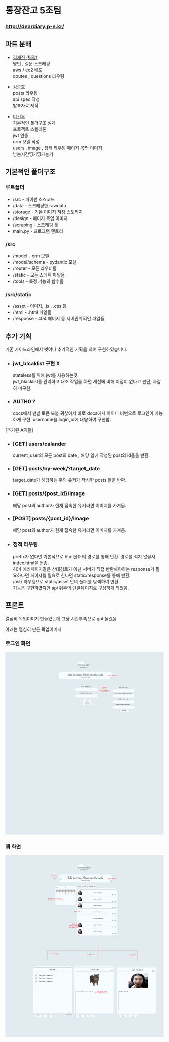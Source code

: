 # 통장잔고 5조팀

### http://deardiary.p-e.kr/

## 파트 분배

- [김재진 (팀장)](https://github.com/dddops)  
  명언 , 질문 스크래핑  
  aws / ec2 배포  
  qoutes , questions 라우팅  

- [김준호](https://github.com/urumuru)  
  posts 라우팅  
  api spec 작성  
  발표자료 제작  

- [이건우](https://github.com/4vpr)  
  기본적인 폴더구조 설계  
  프로젝트 스켈레톤  
  jwt 인증  
  orm 모델 작성  
  users , image , 정적 라우팅
  페이지 목업 이미지  
  남는시간띵가띵가놀기

## 기본적인 폴더구조

### 루트폴더
- /src - 파이썬 소스코드
- /data - 스크래핑한 rawdata
- /storage - 기본 이미지 저장 스토리지
- /design - 페이지 목업 이미지
- /scraping - 스크래핑 툴
- main.py - 프로그램 엔트리
### /src
- /model - orm 모델
- /model/schema - pydantic 모델
- /router - 모든 라우터들
- /static - 모든 스테틱 파일들
- /tools - 특정 기능의 함수들
### /src/static
- /asset - 이미지, .js , .css 등
- /html - .html 파일들
- /response - 404 페이지 등 서버권위적인 파일들

## 추가 기획
기존 가이드라인에서 벗어나 추가적인 기획을 하여 구현하였습니다.  

- ### jwt_blcaklist 구현 X
  stateless를 위해 jwt를 사용하는것.  
  jwt_blacklist를 관리하고 대조 작업을 하면 세션에 비해 이점이 없다고 판단, 과감히 미구현.

- ### AUTH0 ?
  docs에서 맨날 토큰 복붙 귀찮아서 바로 docs에서 아이디 비번으로 로그인이 가능하게 구현.
  username을 login_id에 대응하여 구현함.

[추가된 API들]
- ### [GET] users/calander
  current_user의 모든 post의 date , 해당 일에 작성된 post의 id들을 반환.  

- ### [GET] posts/by-week/?target_date
  target_date가 해당하는 주의 유저가 작성한 posts 들을 반환.  

- ### [GET] posts/{post_id}/image
  해당 post의 author가 현재 접속한 유저라면 이미지를 가져옴.  

- ### [POST] posts/{post_id}/image
  해당 post의 author가 현재 접속한 유저라면 이미지를 가져옴.

- ### 정적 라우팅
  prefix가 없다면 기본적으로 html폴더의 경로를 통해 반환. 경로를 적지 않을시 index.html을 전송.  
  404 에러페이지같은 상대경로가 아닌 서버가 직접 반환해야하는 response가 필요하다면 페이지를 필요로 한다면 static/response를 통해 반환.  
  /ast/ 라우팅으로 static/asset 안의 폴더를 탐색하여 반환.  
  기능은 구현하였지만 api 위주의 단일페이지로 구성하게 되었음.  



## 프론트

열심히 목업이미지 만들었는데 그냥 시간부족으로 gpt 돌렸음

아래는 열심히 만든 목업이미지

### 로그인 화면
![img2](/design/not_authed_page.png)

### 앱 화면
![img1](/design/authed_page.png)





